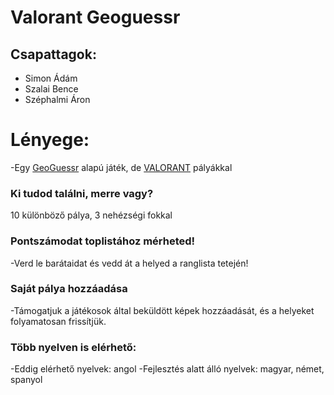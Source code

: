 # Valorant Geoguessr
## Csapattagok:
- Simon Ádám
- Szalai Bence
- Széphalmi Áron
# Lényege:
-Egy [GeoGuessr](www.geoguessr.com) alapú játék,
de [VALORANT](www.playvalorant.com) pályákkal
### Ki tudod találni, merre vagy?
10 különböző pálya, 3 nehézségi fokkal
### Pontszámodat toplistához mérheted!
-Verd le barátaidat és vedd át a helyed a ranglista tetején!
### Saját pálya hozzáadása
-Támogatjuk a játékosok által beküldött képek hozzáadását, 
és a helyeket folyamatosan frissítjük.
### Több nyelven is elérhető:
-Eddig elérhető nyelvek: angol
-Fejlesztés alatt álló nyelvek: magyar, német, spanyol
